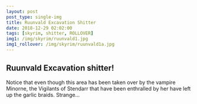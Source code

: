 ```yaml
---
layout: post
post_type: single-img
title: Ruunvald Excavation Shitter
date: 2018-12-29 02:02:00
tags: [skyrim, shitter, ROLLOVER]
img1: /img/skyrim/ruunvald1.jpg
img1_rollover: /img/skyrim/ruunvald1a.jpg
---
```

## Ruunvald Excavation shitter!

Notice that even though this area has been taken over by the vampire Minorne, the Vigilants of Stendarr that have been enthralled by her have left up the garlic braids. Strange...
